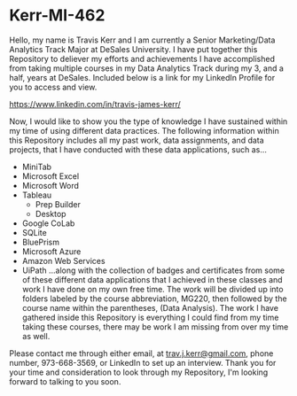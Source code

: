 # Kerr-MI-462
Hello, my name is Travis Kerr and I am currently a Senior Marketing/Data Analytics Track Major at DeSales University. I have put together this Repository to deliever my efforts and achievements I have accomplished from taking multiple courses in my Data Analytics Track during my 3, and a half, years at DeSales. Included below is a link for my LinkedIn Profile for you to access and view.

https://www.linkedin.com/in/travis-james-kerr/

Now, I would like to show you the type of knowledge I have sustained within my time of using different data practices. The following information within this Repository includes all my past work, data assignments, and data projects, that I have conducted with these data applications, such as...
- MiniTab
- Microsoft Excel
- Microsoft Word
- Tableau
  - Prep Builder
  - Desktop
- Google CoLab
- SQLite
- BluePrism
- Microsoft Azure
- Amazon Web Services
- UiPath
...along with the collection of badges and certificates from some of these different data applications that I achieved in these classes and work I have done on my own free time. The work will be divided up into folders labeled by the course abbreviation, MG220, then followed by the course name within the parentheses, (Data Analysis). The work I have gathered inside this Repository is everything I could find from my time taking these courses, there may be work I am missing from over my time as well.

Please contact me through either email, at trav.j.kerr@gmail.com, phone number, 973-668-3569, or LinkedIn to set up an interview. Thank you for your time and consideration to look through my Repository, I'm looking forward to talking to you soon. 
